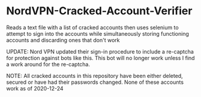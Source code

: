 # NordVPN-Cracked-Account-Verifier
Reads a text file with a list of cracked accounts then uses selenium to attempt to sign into the accounts while simultaneously storing functioning accounts and discarding ones that don't work

UPDATE: Nord VPN updated their sign-in procedure to include a re-captcha for protection against bots like this. This bot will no longer work unless I find a work around for the re-captcha. 

NOTE: All cracked accounts in this repository have been either deleted, secured or have had their passwords changed. None of these accounts work as of 2020-12-24
